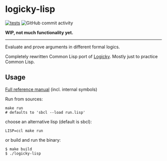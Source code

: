 # logicky-lisp
[![tests](https://github.com/leinfink/logicky-lisp/actions/workflows/tests.yml/badge.svg?branch=main)](https://github.com/leinfink/logicky-lisp/actions/workflows/tests.yml) ![GitHub commit activity](https://img.shields.io/github/commit-activity/m/leinfink/logicky-lisp)

**WIP, not much functionality yet.**

-----

Evaluate and prove arguments in different formal logics.

Completely rewritten Common Lisp port of [Logicky](https://github.com/leinfink/logicky).  Mostly just to practice Common Lisp.



## Usage

[Full reference manual](https://leinfink.github.io/logicky-lisp/reference/) (incl. internal symbols)

Run from sources:

    make run
    # defaults to 'sbcl --load run.lisp'

choose an alternative lisp (default is sbcl):

    LISP=ccl make run

or build and run the binary:

```
$ make build
$ ./logicky-lisp
```

